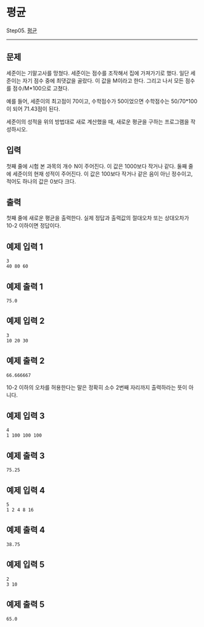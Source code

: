 # 평균

Step05. [평균](https://www.acmicpc.net/problem/1546)

---

## 문제

세준이는 기말고사를 망쳤다. 세준이는 점수를 조작해서 집에 가져가기로 했다. 일단 세준이는 자기 점수 중에 최댓값을 골랐다. 이 값을 M이라고 한다. 그리고 나서 모든 점수를 점수/M*100으로 고쳤다.

예를 들어, 세준이의 최고점이 70이고, 수학점수가 50이었으면 수학점수는 50/70*100이 되어 71.43점이 된다.

세준이의 성적을 위의 방법대로 새로 계산했을 때, 새로운 평균을 구하는 프로그램을 작성하시오.

## 입력

첫째 줄에 시험 본 과목의 개수 N이 주어진다. 이 값은 1000보다 작거나 같다. 둘째 줄에 세준이의 현재 성적이 주어진다. 이 값은 100보다 작거나 같은 음이 아닌 정수이고, 적어도 하나의 값은 0보다 크다.

## 출력

첫째 줄에 새로운 평균을 출력한다. 실제 정답과 출력값의 절대오차 또는 상대오차가 10-2 이하이면 정답이다.

## 예제 입력 1 

```
3
40 80 60
```

## 예제 출력 1 

```
75.0
```

## 예제 입력 2 

```
3
10 20 30
```

## 예제 출력 2 

```
66.666667
```

10-2 이하의 오차를 허용한다는 말은 정확히 소수 2번째 자리까지 출력하라는 뜻이 아니다.

## 예제 입력 3 

```
4
1 100 100 100
```

## 예제 출력 3 

```
75.25
```

## 예제 입력 4 

```
5
1 2 4 8 16
```

## 예제 출력 4 

```
38.75
```

## 예제 입력 5 

```
2
3 10
```

## 예제 출력 5 

```
65.0
```